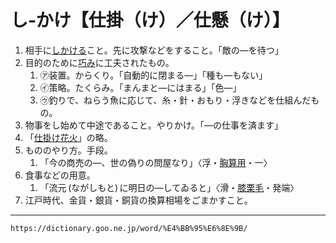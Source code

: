 # し‐かけ【仕掛（け）／仕懸（け）】

1. 相手に[しかける](しかける（仕掛ける）)こと。先に攻撃などをすること。「敵の―を待つ」
2. 目的のために[巧み](たくみ（巧み／工／匠）)に工夫されたもの。    
    1.  ㋐装置。からくり。「自動的に閉まる―」「種も―もない」       
    2.  ㋑策略。たくらみ。「まんまと―にはまる」「色―」        
    3.  ㋒釣りで、ねらう魚に応じて、糸・針・おもり・浮きなどを仕組んだもの。
3. 物事をし始めて中途であること。やりかけ。「―の仕事を済ます」
4. 「[仕掛け花火](https://dictionary.goo.ne.jp/word/%E4%BB%95%E6%8E%9B%E8%8A%B1%E7%81%AB/#jn-94382)」の略。
5. もののやり方。手段。    
    1.  「今の商売の―、世の偽りの問屋なり」〈浮・[胸算用](https://dictionary.goo.ne.jp/word/%E4%B8%96%E9%96%93%E8%83%B8%E7%AE%97%E7%94%A8/#jn-123970)・一〉
6. 食事などの用意。    
    1.  「流元 (ながしもと) に明日の―してゐると」〈滑・[膝栗毛](https://dictionary.goo.ne.jp/word/%E6%9D%B1%E6%B5%B7%E9%81%93%E4%B8%AD%E8%86%9D%E6%A0%97%E6%AF%9B/#jn-155179)・発端〉
7. 江戸時代、金貨・銀貨・銅貨の換算相場をごまかすこと。

---
`https://dictionary.goo.ne.jp/word/%E4%BB%95%E6%8E%9B/`